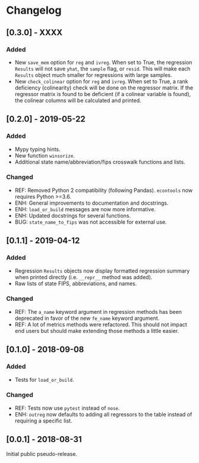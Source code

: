 # Changelog

## [0.3.0] - XXXX

### Added
- New `save_mem` option for `reg` and `ivreg`. When set to True, the regression
  `Results` will not save `yhat`, the `sample` flag, or `resid`. This will make
  each `Results` object much smaller for regressions with large samples.
- New `check_colinear` option for `reg` and `ivreg`. When set to True,
  a rank deficiency (colinearity) check will be done on the regressor matrix.
  If the regressor matrix is found to be deficient (if a colinear variable is
  found), the colinear columns will be calculated and printed.

## [0.2.0] - 2019-05-22

### Added
- Mypy typing hints.
- New function `winsorize`.
- Additional state name/abbreviation/fips crosswalk functions and lists.

### Changed
- REF: Removed Python 2 compatibility (following Pandas). `econtools` now
  requires Python >=3.6.
- ENH: General improvements to documentation and docstrings.
- ENH: `load_or_build` messages are now more informative.
- ENH: Updated docstrings for several functions.
- BUG: `state_name_to_fips` was not accessible for external use.


## [0.1.1] - 2019-04-12

### Added
- Regression `Results` objects now display formatted regression summary when
  printed directly (i.e. `__repr__` method was added).
- Raw lists of state FIPS, abbreviations, and names.

### Changed
- REF: The `a_name` keyword argument in regression methods has been deprecated in
  favor of the new `fe_name` keyword argument.
- REF: A lot of metrics methods were refactored. This should not impact end users
  but should make extending those methods a little easier.

## [0.1.0] - 2018-09-08

### Added
- Tests for `load_or_build`.

### Changed
- REF: Tests now use `pytest` instead of `nose`.
- ENH: `outreg` now defaults to adding all regressors to the table instead of
  requiring a specific list.


## [0.0.1] - 2018-08-31
Initial public pseudo-release.
